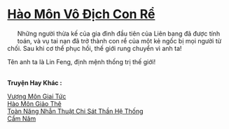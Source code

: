 <a href="https://truyentiki.com/hao-mon-vo-dich-con-re.33934/" title="Hào Môn Vô Địch Con Rể"><h1>Hào Môn Vô Địch Con Rể</h1></a><div style="display:table"><img align="right" style="float: left; padding: 10px;" src="https://truyentiki.com/images/story/200x260/33934.jpg" alt="">Những người thừa kế của gia đình đầu tiên của Liên bang đã được tính toán, và vụ tai nạn đã trở thành con rể của một kẻ ngốc bị mọi người từ chối. Sau khi cơ thể phục hồi, thế giới rung chuyển vì anh ta! <p></p> Tên anh ta là Lin Feng, định mệnh thống trị thế giới!</div><p><br><b>Truyện Hay Khác :</b></p><a href="https://truyentiki.com/vuong-mon-giai-tuc.33933/" alt="Vượng Môn Giai Tức">Vượng Môn Giai Tức</a><br/><a href="https://www.scoop.it/topic/nownovels/p/4118819614/2020/06/02/truyen-hao-mon-giao-the" alt="Hào Môn Giảo Thê">Hào Môn Giảo Thê</a><br/><a href="https://www.plurk.com/p/numuqr" alt="Toàn Năng Nhẫn Thuật Chi Sát Thần Hệ Thống">Toàn Năng Nhẫn Thuật Chi Sát Thần Hệ Thống</a><br/><a href="https://www.plurk.com/p/nul6f7" alt="Cẩm Năm">Cẩm Năm</a><br/>